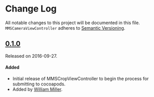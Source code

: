 # Change Log
All notable changes to this project will be documented in this file.
`MMSCameraViewController` adheres to [Semantic Versioning](http://semver.org/).



## [0.1.0](https://github.com/miller-ms/MMSCropView/releases/tag/0.1.0)
Released on 2016-09-27.

#### Added
- Initial release of MMSCropViewController to begin the process for submitting to cocoapods.
- Added by [William Miller](https://github.com/miller-ms).